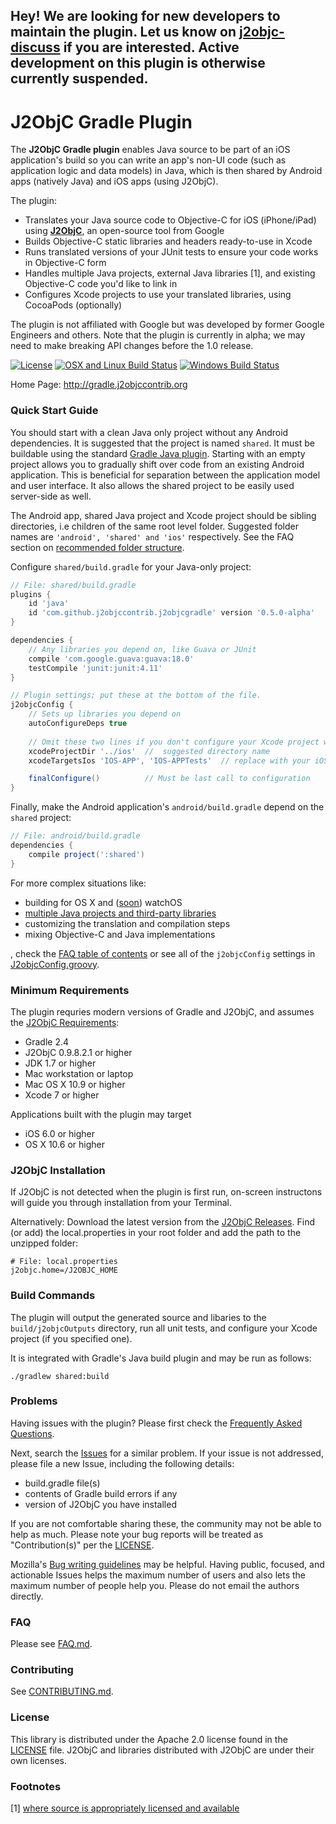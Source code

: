 ## Hey! We are looking for new developers to maintain the plugin.  Let us know on [j2objc-discuss](https://groups.google.com/forum/#!topic/j2objc-discuss/jQ_eyW9nxmQ) if you are interested.  Active development on this plugin is otherwise currently suspended.

# J2ObjC Gradle Plugin

The __J2ObjC Gradle plugin__ enables Java source to be part of an iOS application's build
so you can write an app's non-UI code (such as application logic and data models) in Java,
which is then shared by Android apps (natively Java) and iOS apps (using J2ObjC).

The plugin:
* Translates your Java source code to Objective-C for iOS (iPhone/iPad) using [__J2ObjC__](https://github.com/google/j2objc), an open-source tool from Google
* Builds Objective-C static libraries and headers ready-to-use in Xcode
* Runs translated versions of your JUnit tests to ensure your code works in Objective-C form
* Handles multiple Java projects, external Java libraries \[1\], and existing Objective-C code you'd like to link in
* Configures Xcode projects to use your translated libraries, using CocoaPods (optionally)
 
The plugin is not affiliated with Google but was developed by former Google Engineers and others.
Note that the plugin is currently in alpha; we may need to make breaking API changes
before the 1.0 release.

[![License](https://img.shields.io/badge/license-Apache%202.0%20License-blue.svg)](https://github.com/j2objc-contrib/j2objc-gradle/blob/master/LICENSE)
[![OSX and Linux Build Status](https://img.shields.io/travis/j2objc-contrib/j2objc-gradle/master.svg?label=mac%20and%20linux%20build)](https://travis-ci.org/j2objc-contrib/j2objc-gradle)
[![Windows Build Status](https://img.shields.io/appveyor/ci/madvayApiAccess/j2objc-gradle/master.svg?label=windows%20build)](https://ci.appveyor.com/project/madvayApiAccess/j2objc-gradle/branch/master)

Home Page: http://gradle.j2objccontrib.org

### Quick Start Guide

You should start with a clean Java only project without any Android dependencies.
It is suggested that the project is named `shared`. It must be buildable using the standard
[Gradle Java plugin](https://docs.gradle.org/current/userguide/java_plugin.html).
Starting with an empty project allows you to gradually shift over code from an existing
Android application. This is beneficial for separation between the application model
and user interface. It also allows the shared project to be easily used server-side as well.

The Android app, shared Java project and Xcode project should be sibling directories, i.e children
of the same root level folder. Suggested folder names are `'android', 'shared' and 'ios'`
respectively. See the FAQ section on [recommended folder structure](FAQ.md#what-is-the-recommended-folder-structure-for-my-app).

Configure `shared/build.gradle` for your Java-only project:

```gradle
// File: shared/build.gradle
plugins {
    id 'java'
    id 'com.github.j2objccontrib.j2objcgradle' version '0.5.0-alpha'
}

dependencies {
    // Any libraries you depend on, like Guava or JUnit
    compile 'com.google.guava:guava:18.0'
    testCompile 'junit:junit:4.11'
}

// Plugin settings; put these at the bottom of the file.
j2objcConfig {
    // Sets up libraries you depend on
    autoConfigureDeps true
    
    // Omit these two lines if you don't configure your Xcode project with CocoaPods
    xcodeProjectDir '../ios'  //  suggested directory name
    xcodeTargetsIos 'IOS-APP', 'IOS-APPTests'  // replace with your iOS targets

    finalConfigure()          // Must be last call to configuration
}
```

Finally, make the Android application's `android/build.gradle` depend on the `shared` project:

```gradle
// File: android/build.gradle
dependencies {
    compile project(':shared')
}
```

For more complex situations like:
* building for OS X and ([soon](https://github.com/j2objc-contrib/j2objc-gradle/issues/525)) watchOS
* [multiple Java projects and third-party libraries](FAQ.md#how-do-i-setup-dependencies-with-j2objc)
* customizing the translation and compilation steps
* mixing Objective-C and Java implementations

, check the [FAQ table of contents](FAQ.md) or see all of the `j2objcConfig` settings in
[J2objcConfig.groovy](https://github.com/j2objc-contrib/j2objc-gradle/blob/master/src/main/groovy/com/github/j2objccontrib/j2objcgradle/J2objcConfig.groovy#L30).


### Minimum Requirements

The plugin requries modern versions of Gradle and J2ObjC, and assumes the
[J2ObjC Requirements](http://j2objc.org/#requirements):

* Gradle 2.4
* J2ObjC 0.9.8.2.1 or higher
* JDK 1.7 or higher
* Mac workstation or laptop
* Mac OS X 10.9 or higher
* Xcode 7 or higher

Applications built with the plugin may target

* iOS 6.0 or higher
* OS X 10.6 or higher


### J2ObjC Installation

If J2ObjC is not detected when the plugin is first run, on-screen instructons will guide
you through installation from your Terminal.

Alternatively:
Download the latest version from the [J2ObjC Releases](https://github.com/google/j2objc/releases).
Find (or add) the local.properties in your root folder and add the path to the unzipped folder:

```properties
# File: local.properties
j2objc.home=/J2OBJC_HOME
```


### Build Commands

The plugin will output the generated source and libaries to the `build/j2objcOutputs`
directory, run all unit tests, and configure your Xcode project (if you specified one).

It is integrated with Gradle's Java build plugin and may
be run as follows:

    ./gradlew shared:build


### Problems

Having issues with the plugin?
Please first check the [Frequently Asked Questions](FAQ.md).

Next, search the [Issues](https://github.com/j2objc-contrib/j2objc-gradle/issues) for a similar
problem.  If your issue is not addressed, please file a new Issue, including the following
details:
- build.gradle file(s)
- contents of Gradle build errors if any
- version of J2ObjC you have installed

If you are not comfortable sharing these, the community may not be able to help as much.
Please note your bug reports will be treated as "Contribution(s)" per the [LICENSE](LICENSE).

Mozilla's [Bug writing guidelines](https://developer.mozilla.org/en-US/docs/Mozilla/QA/Bug_writing_guidelines)
may be helpful. Having public, focused, and actionable Issues
helps the maximum number of users and also lets the maximum number of people help you.
Please do not email the authors directly.


### FAQ

Please see [FAQ.md](FAQ.md).


### Contributing

See [CONTRIBUTING.md](CONTRIBUTING.md#quick-start).


### License

This library is distributed under the Apache 2.0 license found in the [LICENSE](./LICENSE) file.
J2ObjC and libraries distributed with J2ObjC are under their own licenses.


### Footnotes

[1]  <a href='#footnote1'>where source is appropriately licensed and available</a>
